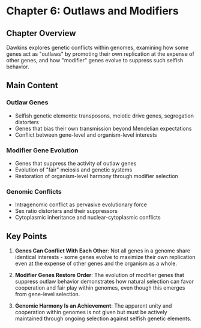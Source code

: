 # Chapter 6: Outlaws and Modifiers

## Chapter Overview
Dawkins explores genetic conflicts within genomes, examining how some genes act as "outlaws" by promoting their own replication at the expense of other genes, and how "modifier" genes evolve to suppress such selfish behavior.

## Main Content

### Outlaw Genes
- Selfish genetic elements: transposons, meiotic drive genes, segregation distorters
- Genes that bias their own transmission beyond Mendelian expectations
- Conflict between gene-level and organism-level interests

### Modifier Gene Evolution
- Genes that suppress the activity of outlaw genes
- Evolution of "fair" meiosis and genetic systems
- Restoration of organism-level harmony through modifier selection

### Genomic Conflicts
- Intragenomic conflict as pervasive evolutionary force
- Sex ratio distorters and their suppressors
- Cytoplasmic inheritance and nuclear-cytoplasmic conflicts

## Key Points

1. **Genes Can Conflict With Each Other**: Not all genes in a genome share identical interests - some genes evolve to maximize their own replication even at the expense of other genes and the organism as a whole.

2. **Modifier Genes Restore Order**: The evolution of modifier genes that suppress outlaw behavior demonstrates how natural selection can favor cooperation and fair play within genomes, even though this emerges from gene-level selection.

3. **Genomic Harmony Is an Achievement**: The apparent unity and cooperation within genomes is not given but must be actively maintained through ongoing selection against selfish genetic elements.